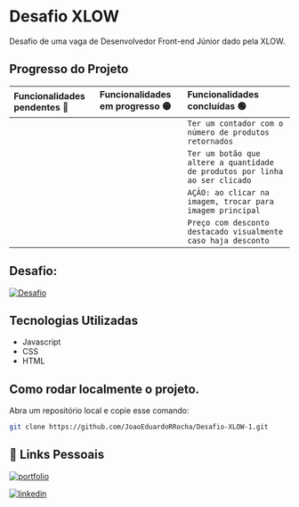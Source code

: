 
# Desafio XLOW

Desafio de uma vaga de Desenvolvedor Front-end Júnior dado pela XLOW.

## Progresso do Projeto

| Funcionalidades pendentes 🔴| Funcionalidades em progresso 🟡| Funcionalidades concluídas 🟢 |
| :---------- | :--------- | :------------------------------------------ |
| |  | `Ter um contador com o número de produtos retornados`
| |  | `Ter um botão que altere a quantidade de produtos por linha ao ser clicado`
| |  | `AÇÃO: ao clicar na imagem, trocar para imagem principal`
| |  | `Preço com desconto destacado visualmente caso haja desconto`


## Desafio: 
[![Desafio](https://img.shields.io/badge/GitHub-100000?style=for-the-badge&logo=github&logoColor=white)](https://desafio.xlow.com.br/)


## Tecnologias Utilizadas
- Javascript
- CSS
- HTML


## Como rodar localmente o projeto.

Abra um repositório local e copie esse comando:

```bash
git clone https://github.com/JoaoEduardoRRocha/Desafio-XLOW-1.git
```



## 🔗 Links Pessoais
[![portfolio](https://img.shields.io/badge/my_portfolio-000?style=for-the-badge&logo=ko-fi&logoColor=white)](https://joaoeduardoribeirorocha.com.br/)

[![linkedin](https://img.shields.io/badge/linkedin-0A66C2?style=for-the-badge&logo=linkedin&logoColor=white)](https://www.linkedin.com/in/joaoedrocha/)




